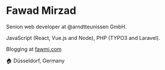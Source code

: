 # Fawad Mirzad
Senion web developer at @arndtteunissen GmbH.

JavaScript (React, Vue.js and Node), PHP (TYPO3 and Laravel).

Blogging at [fawmi.com](https://fawmi.com/)

:house: Düsseldorf, Germany

